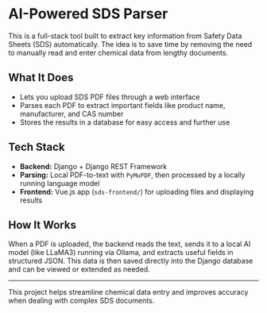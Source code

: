 # AI-Powered SDS Parser

This is a full-stack tool built to extract key information from Safety Data Sheets (SDS) automatically. The idea is to save time by removing the need to manually read and enter chemical data from lengthy documents.

## What It Does

- Lets you upload SDS PDF files through a web interface
- Parses each PDF to extract important fields like product name, manufacturer, and CAS number
- Stores the results in a database for easy access and further use

## Tech Stack

- **Backend:** Django + Django REST Framework
- **Parsing:** Local PDF-to-text with `PyMuPDF`, then processed by a locally running language model
- **Frontend:** Vue.js app (`sds-frontend/`) for uploading files and displaying results

## How It Works

When a PDF is uploaded, the backend reads the text, sends it to a local AI model (like LLaMA3) running via Ollama, and extracts useful fields in structured JSON. This data is then saved directly into the Django database and can be viewed or extended as needed.

---

This project helps streamline chemical data entry and improves accuracy when dealing with complex SDS documents.

